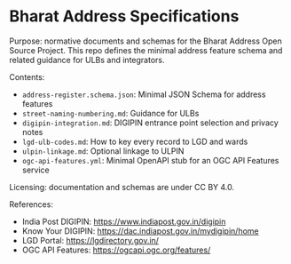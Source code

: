 # Bharat Address Specifications

Purpose: normative documents and schemas for the Bharat Address Open Source Project. This repo defines the minimal address feature schema and related guidance for ULBs and integrators.

Contents:
- `address-register.schema.json`: Minimal JSON Schema for address features
- `street-naming-numbering.md`: Guidance for ULBs
- `digipin-integration.md`: DIGIPIN entrance point selection and privacy notes
- `lgd-ulb-codes.md`: How to key every record to LGD and wards
- `ulpin-linkage.md`: Optional linkage to ULPIN
- `ogc-api-features.yml`: Minimal OpenAPI stub for an OGC API Features service

Licensing: documentation and schemas are under CC BY 4.0.

References:
- India Post DIGIPIN: https://www.indiapost.gov.in/digipin
- Know Your DIGIPIN: https://dac.indiapost.gov.in/mydigipin/home
- LGD Portal: https://lgdirectory.gov.in/
- OGC API Features: https://ogcapi.ogc.org/features/
